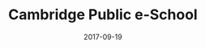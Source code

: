---
layout: site
title: "Cambridge Public e-School"
date: 2017-09-19
categories: [community]
version: 1.6.4
major: 1
minor: 6
patch: 4
slug: cambridge-public-eschool
link: http://cambridgeinstitutions.edu.in/
submitter: lpolepeddi
permalink: /sites/:slug
---